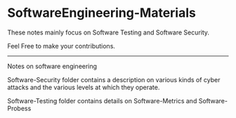 # SoftwareEngineering-Materials

These notes mainly focus on Software Testing and Software Security.

Feel Free to make your contributions.

-----

Notes on software engineering

Software-Security folder contains a description on various kinds of 
cyber attacks and the various levels at which they operate.

Software-Testing folder contains details on  Software-Metrics and Software-Probess
